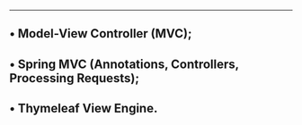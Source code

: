 -----------------------------------------------------------------------
• Model-View Controller (MVC);
----------------------------------------------------------------------
• Spring MVC (Annotations, Controllers, Processing Requests);
-----------------------------------------------------------------------
• Thymeleaf View Engine.
-----------------------------------------------------------------------
